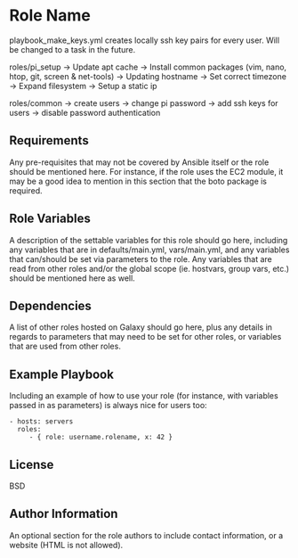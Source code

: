 Role Name
=========

playbook_make_keys.yml creates locally ssh key pairs for every user. Will be changed to a task in the future.

roles/pi_setup
 -> Update apt cache
 -> Install common packages (vim, nano, htop, git, screen & net-tools)
 -> Updating hostname
 -> Set correct timezone
 -> Expand filesystem
 -> Setup a static ip
 
 roles/common
 -> create users
 -> change pi password
 -> add ssh keys for users
 -> disable password authentication 

Requirements
------------

Any pre-requisites that may not be covered by Ansible itself or the role should be mentioned here. For instance, if the role uses the EC2 module, it may be a good idea to mention in this section that the boto package is required.

Role Variables
--------------

A description of the settable variables for this role should go here, including any variables that are in defaults/main.yml, vars/main.yml, and any variables that can/should be set via parameters to the role. Any variables that are read from other roles and/or the global scope (ie. hostvars, group vars, etc.) should be mentioned here as well.

Dependencies
------------

A list of other roles hosted on Galaxy should go here, plus any details in regards to parameters that may need to be set for other roles, or variables that are used from other roles.


Example Playbook
----------------

Including an example of how to use your role (for instance, with variables passed in as parameters) is always nice for users too:

    - hosts: servers
      roles:
         - { role: username.rolename, x: 42 }

License
-------

BSD

Author Information
------------------

An optional section for the role authors to include contact information, or a website (HTML is not allowed).

